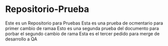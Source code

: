 # Repositorio-Prueba
Este es un Repositorio para Pruebas
Esta es una prueba de ocmentario para primer cambio de ramaa
Esto es una segunda prueba del documento para porbar el segundo cambio de rama
Esta es el tercer pedido para merge de desarrollo a QA
